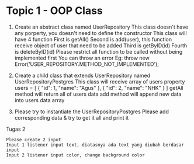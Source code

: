 # Topic 1 - OOP Class

1. Create an abstract class named UserRepository
   This class doesn't have any porperty, you doesn't need to define the constructor
   This class will have 4 function
   First is getAll()
   Second is add(user), this function receive object of user that need to be added
   Third is getByID(id)
   Fourth is deleteByID(id)
   Please restrict all function to be called without being implemented first
   You can throw an error
   Eg: throw new Error('USER_REPOSITORY.METHOD_NOT_IMPLEMENTED');

2. Create a child class that extends UserRepository named UserRepositoryPostgres
   This class will receive array of users property
   users = [
   {
   "id": 1,
   "name": "Agus"
   },
   {
   "id": 2,
   "name": "NHK"
   }
   ]
   getAll method will return all of users data
   add method will append new data into users data array

3. Please try to instantiate the UserRepositoryPostgres
   Please add corresponding data & try to get it all and print it

<!-- Clue: you can use filter & map for manipulating users data -->

Tugas 2

    Please create 2 input
    Input 1 listener input text, diatasnya ada text yang diubah berdasar input
    Input 2 listener input color, change background color
